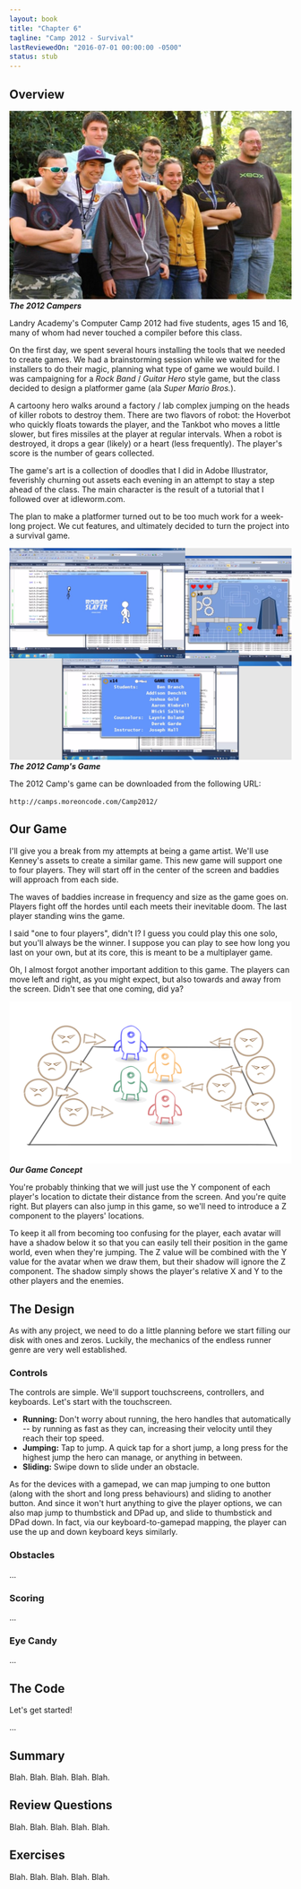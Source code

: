 ```yaml
---
layout: book
title: "Chapter 6"
tagline: "Camp 2012 - Survival"
lastReviewedOn: "2016-07-01 00:00:00 -0500"
status: stub
---
```


## Overview

![The 2012 Campers](images/camp2012students.jpg)<br/>
_**The 2012 Campers**_

Landry Academy's Computer Camp 2012 had five students, ages 15 and 16, many of whom had never touched a compiler before this class.

On the first day, we spent several hours installing the tools that we needed to create games. We had a brainstorming session while we waited for the installers to do their magic, planning what type of game we would build. I was campaigning for a _Rock Band_ / _Guitar Hero_ style game, but the class decided to design a platformer game (ala _Super Mario Bros._).

A cartoony hero walks around a factory / lab complex jumping on the heads of killer robots to destroy them. There are two flavors of robot: the Hoverbot who quickly floats towards the player, and the Tankbot who moves a little slower, but fires missiles at the player at regular intervals. When a robot is destroyed, it drops a gear (likely) or a heart (less frequently). The player's score is the number of gears collected.

The game's art is a collection of doodles that I did in Adobe Illustrator, feverishly churning out assets each evening in an attempt to stay a step ahead of the class. The main character is the result of a tutorial that I followed over at idleworm.com.

The plan to make a platformer turned out to be too much work for a week-long project. We cut features, and ultimately decided to turn the project into a survival game.

![The 2012 Camp's Game](images/camp2012game.png)<br/>
_**The 2012 Camp's Game**_

The 2012 Camp's game can be downloaded from the following URL: 

`http://camps.moreoncode.com/Camp2012/`

## Our Game

I'll give you a break from my attempts at being a game artist. We'll use Kenney's assets to create a similar game. This new game will support one to four players. They will start off in the center of the screen and baddies will approach from each side.

The waves of baddies increase in frequency and size as the game goes on. Players fight off the hordes until each meets their inevitable doom. The last player standing wins the game.

I said "one to four players", didn't I? I guess you could play this one solo, but you'll always be the winner. I suppose you can play to see how long you last on your own, but at its core, this is meant to be a multiplayer game.

Oh, I almost forgot another important addition to this game. The players can move left and right, as you might expect, but also towards and away from the screen. Didn't see that one coming, did ya?

![Our oblivious heroes.](images/figure-whiteboard-survival.png)<br/>
_**Our Game Concept**_

You're probably thinking that we will just use the Y component of each player's location to dictate their distance from the screen. And you're quite right. But players can also jump in this game, so we'll need to introduce a Z component to the players' locations.

To keep it all from becoming too confusing for the player, each avatar will have a shadow below it so that you can easily tell their position in the game world, even when they're jumping. The Z value will be combined with the Y value for the avatar when we draw them, but their shadow will ignore the Z component. The shadow simply shows the player's relative X and Y to the other players and the enemies.

## The Design

As with any project, we need to do a little planning before we start filling our disk with ones and zeros. Luckily, the mechanics of the endless runner genre are very well established.

### Controls

The controls are simple. We'll support touchscreens, controllers, and keyboards. Let's start with the touchscreen.

* **Running:** Don't worry about running, the hero handles that automatically -- by running as fast as they can, increasing their velocity until they reach their top speed.
* **Jumping:** Tap to jump. A quick tap for a short jump, a long press for the highest jump the hero can manage, or anything in between.
* **Sliding:** Swipe down to slide under an obstacle.

As for the devices with a gamepad, we can map jumping to one button (along with the short and long press behaviours) and sliding to another button. And since it won't hurt anything to give the player options, we can also map jump to thumbstick and DPad up, and slide to thumbstick and DPad down. In fact, via our keyboard-to-gamepad mapping, the player can use the up and down keyboard keys similarly.

### Obstacles

...

### Scoring

...

### Eye Candy

...

## The Code

Let's get started!

...

## Summary

Blah. Blah. Blah. Blah. Blah.

## Review Questions

Blah. Blah. Blah. Blah. Blah.

## Exercises

Blah. Blah. Blah. Blah. Blah.

